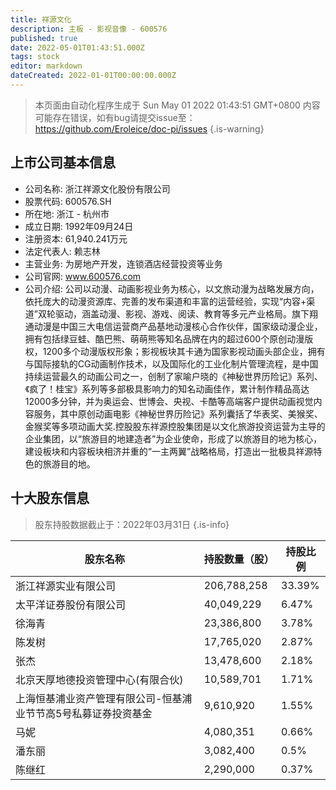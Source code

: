 ```yaml
---
title: 祥源文化
description: 主板 - 影视音像 - 600576
published: true
date: 2022-05-01T01:43:51.000Z
tags: stock
editor: markdown
dateCreated: 2022-01-01T00:00:00.000Z
---
```


> 本页面由自动化程序生成于 Sun May 01 2022 01:43:51 GMT+0800
> 内容可能存在错误，如有bug请提交issue至：https://github.com/Eroleice/doc-pi/issues
{.is-warning}

## 上市公司基本信息
- 公司名称: 浙江祥源文化股份有限公司
- 股票代码: 600576.SH
- 所在地: 浙江 - 杭州市
- 成立日期: 1992年09月24日
- 注册资本: 61,940.241万元
- 法定代表人: 赖志林
- 主营业务: 为房地产开发，连锁酒店经营投资等业务
- 公司官网: www.600576.com
- 公司介绍: 公司以动漫、动画影视业务为核心，以文旅动漫为战略发展方向，依托庞大的动漫资源库、完善的发布渠道和丰富的运营经验，实现“内容+渠道”双轮驱动，涵盖动漫、影视、游戏、阅读、教育等多元产业格局。旗下翔通动漫是中国三大电信运营商产品基地动漫核心合作伙伴，国家级动漫企业，拥有包括绿豆蛙、酷巴熊、萌萌熊等知名品牌在内的超过600个原创动漫版权，1200多个动漫版权形象；影视板块其卡通为国家影视动画头部企业，拥有与国际接轨的CG动画制作技术，以及国际化的工业化制片管理流程，是中国持续运营最久的动画公司之一，创制了家喻户晓的《神秘世界历险记》系列、《疯了！桂宝》系列等多部极具影响力的知名动画佳作，累计制作精品高达12000多分钟，并为奥运会、世博会、央视、卡酷等高端客户提供动画视觉内容服务，其中原创动画电影《神秘世界历险记》系列囊括了华表奖、美猴奖、金猴奖等多项动画大奖.控股股东祥源控股集团是以文化旅游投资运营为主导的企业集团，以“旅游目的地建造者”为企业使命，形成了以旅游目的地为核心，建设板块和内容板块相济并重的“一主两翼”战略格局，打造出一批极具祥源特色的旅游目的地。


## 十大股东信息
> 股东持股数据截止于：2022年03月31日
{.is-info}

| 股东名称 | 持股数量（股） | 持股比例 |
| --- | --- | --- |
| 浙江祥源实业有限公司 | 206,788,258 | 33.39% |
| 太平洋证券股份有限公司 | 40,049,229 | 6.47% |
| 徐海青 | 23,386,800 | 3.78% |
| 陈发树 | 17,765,020 | 2.87% |
| 张杰 | 13,478,600 | 2.18% |
| 北京天厚地德投资管理中心(有限合伙) | 10,589,701 | 1.71% |
| 上海恒基浦业资产管理有限公司-恒基浦业节节高5号私募证券投资基金 | 9,610,920 | 1.55% |
| 马妮 | 4,080,351 | 0.66% |
| 潘东丽 | 3,082,400 | 0.5% |
| 陈继红 | 2,290,000 | 0.37% |




